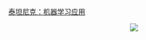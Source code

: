 [泰坦尼克：机器学习应用](https://limengweb.wordpress.com/2017/09/30/%E6%B3%B0%E5%9D%A6%E5%B0%BC%E5%85%8B%EF%BC%9A%E6%9C%BA%E5%99%A8%E5%AD%A6%E4%B9%A0%E5%BA%94%E7%94%A8/)
<div align="center">
  <img src="https://github.com/mengli/MachineLearning/blob/master/kaggle/titanic/titanic.png"><br><br>
</div>
